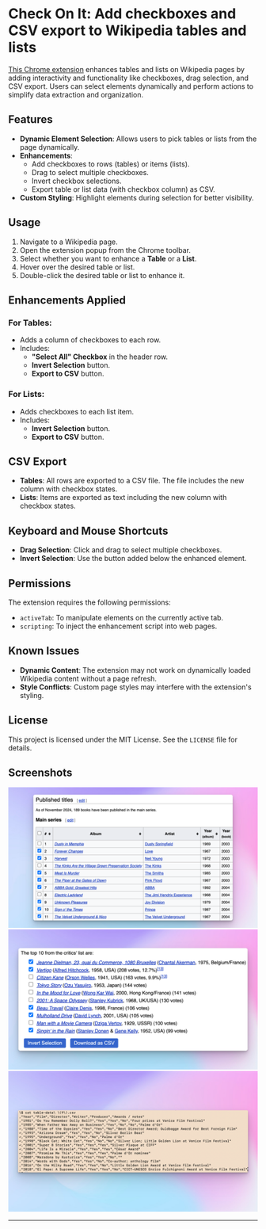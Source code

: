 # Check On It: Add checkboxes and CSV export to Wikipedia tables and lists

[This Chrome extension](https://chromewebstore.google.com/detail/check-on-it-for-wikipedia/gpfanfohccjlckihfoceabdcbgbgkdca) enhances tables and lists on Wikipedia pages by adding interactivity and functionality like checkboxes, drag selection, and CSV export. Users can select elements dynamically and perform actions to simplify data extraction and organization.

## Features

- **Dynamic Element Selection**: Allows users to pick tables or lists from the page dynamically.
- **Enhancements**:
  - Add checkboxes to rows (tables) or items (lists).
  - Drag to select multiple checkboxes.
  - Invert checkbox selections.
  - Export table or list data (with checkbox column) as CSV.
- **Custom Styling**: Highlight elements during selection for better visibility.

## Usage

1. Navigate to a Wikipedia page.
2. Open the extension popup from the Chrome toolbar.
3. Select whether you want to enhance a **Table** or a **List**.
4. Hover over the desired table or list.
5. Double-click the desired table or list to enhance it.

## Enhancements Applied

### For Tables:
- Adds a column of checkboxes to each row.
- Includes:
  - **"Select All" Checkbox** in the header row.
  - **Invert Selection** button.
  - **Export to CSV** button.

### For Lists:
- Adds checkboxes to each list item.
- Includes:
  - **Invert Selection** button.
  - **Export to CSV** button.

## CSV Export

- **Tables**: All rows are exported to a CSV file. The file includes the new column with checkbox states.
- **Lists**: Items are exported as text including the new column with checkbox states.

## Keyboard and Mouse Shortcuts

- **Drag Selection**: Click and drag to select multiple checkboxes.
- **Invert Selection**: Use the button added below the enhanced element.

## Permissions

The extension requires the following permissions:
- `activeTab`: To manipulate elements on the currently active tab.
- `scripting`: To inject the enhancement script into web pages.

## Known Issues

- **Dynamic Content**: The extension may not work on dynamically loaded Wikipedia content without a page refresh.
- **Style Conflicts**: Custom page styles may interfere with the extension's styling.

## License

This project is licensed under the MIT License. See the `LICENSE` file for details.

## Screenshots

![Table example](./img/33-and-a-third.png)
![Table example](./img/sight-and-sound.png)
![CSV example](./img/kusturica-csv.png)

---
